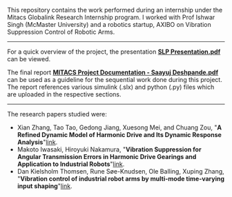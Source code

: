 This repository contains the work performed during an internship under the Mitacs Globalink Research Internship program. I worked with Prof Ishwar Singh (McMaster University) and a robotics startup, AXIBO on Vibration Suppression Control of Robotic Arms.

***

For a quick overview of the project, the presentation [**SLP Presentation.pdf**](https://github.com/saayuj/Vibration-Suppression-Control-of-Robotic-Arms/blob/main/SLP%20Presentation.pdf) can be viewed.

The final report [**MITACS Project Documentation - Saayuj Deshpande.pdf**](https://github.com/saayuj/Vibration-Suppression-Control-of-Robotic-Arms/blob/main/MITACS%20Project%20Documentation%20-%20Saayuj%20Deshpande.pdf) can be used as a guideline for the sequential work done during this project. The report references various simulink (.slx) and python (.py) files which are uploaded in the respective sections.

***

The research papers studied were:
- Xian Zhang, Tao Tao, Gedong Jiang, Xuesong Mei, and Chuang Zou, "**A Refined Dynamic Model of Harmonic Drive and Its Dynamic Response Analysis**"[link](https://www.researchgate.net/publication/342560913_A_Refined_Dynamic_Model_of_Harmonic_Drive_and_Its_Dynamic_Response_Analysis).
- Makoto Iwasaki, Hiroyuki Nakamura, "**Vibration Suppression for Angular Transmission Errors in Harmonic Drive Gearings and Application to Industrial Robots**"[link](https://www.sciencedirect.com/science/article/pii/S1474667016426868).
- Dan Kielsholm Thomsen, Rune Søe-Knudsen, Ole Balling, Xuping Zhang, "**Vibration control of industrial robot arms by multi-mode time-varying input shaping**"[link](https://www.researchgate.net/publication/343985829_Vibration_control_of_industrial_robot_arms_by_multi-mode_time-varying_input_shaping).
